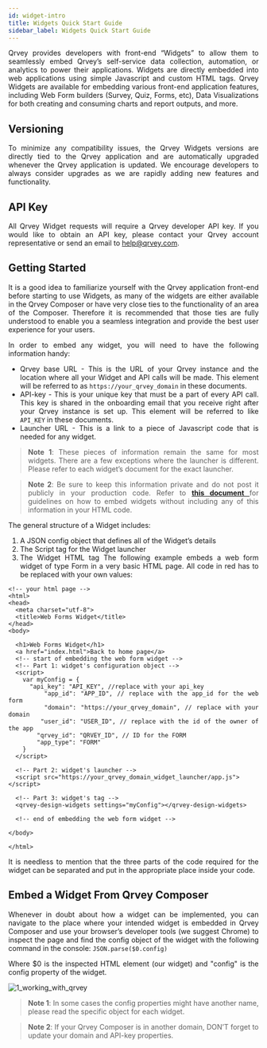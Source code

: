 ```yaml
---
id: widget-intro
title: Widgets Quick Start Guide
sidebar_label: Widgets Quick Start Guide
---
```


<div style="text-align: justify">

Qrvey provides developers with front-end “Widgets” to allow them to seamlessly embed Qrvey’s self-service data collection, automation, or analytics to power their applications. Widgets are directly embedded into web applications using simple Javascript and custom HTML tags. Qrvey Widgets are available for embedding various front-end application features, including Web Form builders (Survey, Quiz, Forms, etc), Data Visualizations for both creating and consuming charts and report outputs, and more.

## Versioning
To minimize any compatibility issues, the Qrvey Widgets versions are directly tied to the Qrvey application and are automatically upgraded whenever the Qrvey application is updated. We encourage developers to always consider upgrades as we are rapidly adding new features and functionality.

## API Key
All Qrvey Widget requests will require a Qrvey developer API key. If you would like to obtain an API key, please contact your Qrvey account representative or send an email to help@qrvey.com.

## Getting Started
It is a good idea to familiarize yourself with the Qrvey application front-end before starting to use Widgets, as many of the widgets are either available in the Qrvey Composer or have very close ties to the functionality of an area of the Composer. Therefore it is recommended that those ties are fully understood to enable you a seamless integration and provide the best user experience for your users. 

In order to embed any widget, you will need to have the following information handy:

* Qrvey base URL - This is the URL of your Qrvey instance and the location where all your Widget and API calls will be made. This element will be referred to as  ```https://your_qrvey_domain```  in these documents. 
* API-key - This is your unique key that must be a part of every API call. This key is shared in the onboarding email that you receive right after your Qrvey instance is set up. This element will be referred to like ```API_KEY``` in these documents.
* Launcher URL - This is a link to a piece of Javascript code that is needed for any widget.



> **Note 1**: These pieces of information remain the same for most widgets. There are a few exceptions where the launcher is different. Please refer to each widget’s document for the exact launcher. 

> **Note 2**: Be sure to keep this information private and do not post it publicly in your production code. Refer to <a href=docs/embedding/widgets/widget-intro/#embed-a-widget-from-qrvey-composer> <strong>this document </strong></a> for guidelines on how to embed widgets without including any of this information in your HTML code.


The general structure of a Widget includes:
1. A JSON config object that defines all of the Widget’s details
2. The Script tag for the Widget launcher
3. The Widget HTML tag
The following example embeds a web form widget of type Form in a very basic  HTML page. All code in red has to be replaced with your own values:

```
<!-- your html page -->
<html>
<head>
  <meta charset="utf-8">
  <title>Web Forms Widget</title>
</head>
<body>

  <h1>Web Forms Widget</h1>
  <a href="index.html">Back to home page</a>
  <!-- start of embedding the web form widget -->
  <!-- Part 1: widget's configuration object -->
  <script>
    var myConfig = {
      "api_key": "API_KEY", //replace with your api_key
        "app_id": "APP_ID", // replace with the app_id for the web form
        "domain": "https://your_qrvey_domain", // replace with your domain
        "user_id": "USER_ID", // replace with the id of the owner of the app
        "qrvey_id": "QRVEY_ID", // ID for the FORM
        "app_type": "FORM"
    }
  </script>

  <!-- Part 2: widget's launcher -->
  <script src="https://your_qrvey_domain_widget_launcher/app.js">
</script>

  <!-- Part 3: widget's tag -->
  <qrvey-design-widgets settings="myConfig"></qrvey-design-widgets>

  <!-- end of embedding the web form widget -->

</body>

</html>
```

It is needless to mention that the three parts of the code required for the widget can be separated and put in the appropriate place inside your code.

## Embed a Widget From Qrvey Composer 

Whenever in doubt about how a widget can be implemented, you can navigate to the place where your intended widget is embedded in Qrvey Composer and use your browser’s developer tools (we suggest Chrome) to inspect the page and find the config object of the widget with the following command in the console:
```JSON.parse($0.config)```

Where $0 is the inspected HTML element (our widget) and "config" is the config property of the widget.


![1_working_with_qrvey](https://s3.amazonaws.com/cdn.qrvey.com/documentation_assets/embedding/widgets/embed-widget-from-qrvey-composer.png#thumbnail-40)

> **Note 1**: In some cases the config properties might have another name, please read the specific object for each widget.

> **Note 2**: If your Qrvey Composer is in another domain, DON’T forget to update your domain and API-key properties.

